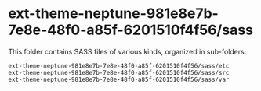 # ext-theme-neptune-981e8e7b-7e8e-48f0-a85f-6201510f4f56/sass

This folder contains SASS files of various kinds, organized in sub-folders:

    ext-theme-neptune-981e8e7b-7e8e-48f0-a85f-6201510f4f56/sass/etc
    ext-theme-neptune-981e8e7b-7e8e-48f0-a85f-6201510f4f56/sass/src
    ext-theme-neptune-981e8e7b-7e8e-48f0-a85f-6201510f4f56/sass/var
